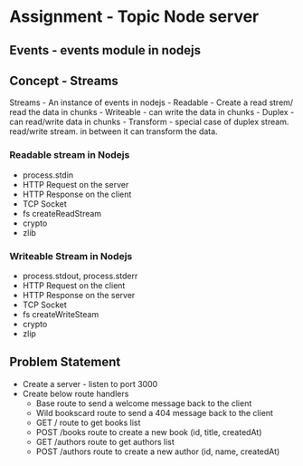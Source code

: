 # Assignment - Topic Node server

## Events - events module in nodejs

## Concept - Streams
Streams - An instance of events in nodejs
    - Readable - Create a read strem/ read the data in chunks
    - Writeable - can write the data in chunks
    - Duplex - can read/write data in chunks
    - Transform - special case of duplex stream. read/write stream. in between it can transform the data.

### Readable stream in Nodejs
- process.stdin
- HTTP Request on the server
- HTTP Response on the client
- TCP Socket
- fs createReadStream
- crypto
- zlib

### Writeable Stream in Nodejs
- process.stdout, process.stderr
- HTTP Request on the client
- HTTP Response on the server
- TCP Socket
- fs createWriteSteam
- crypto
- zlip

## Problem Statement
- Create a server - listen to port 3000
- Create below route handlers
    - Base route to send a welcome message back to the client
    - Wild bookscard route to send a 404 message back to the client
    - GET / route to get books list
    - POST /books route to create a new book (id, title, createdAt)
    - GET /authors route to get authors list
    - POST /authors route to create a new author (id, name, createdAt)